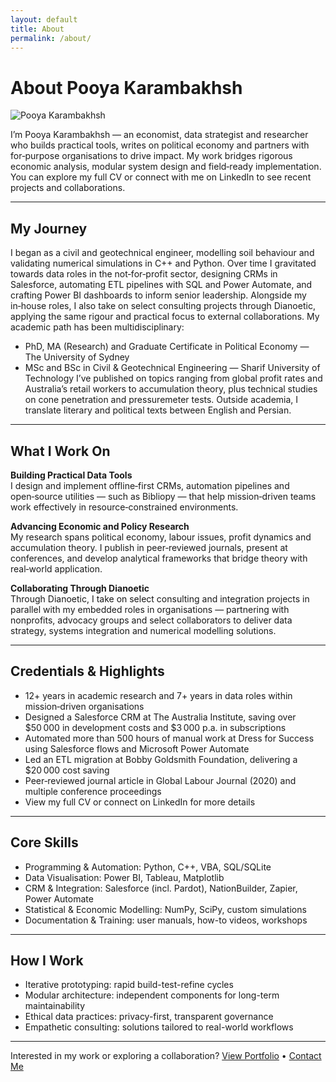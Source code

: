 ```yaml
---
layout: default
title: About
permalink: /about/
---
```



# About Pooya Karambakhsh


<img src="/assets/img/headshot_friendly.png" alt="Pooya Karambakhsh" class="main-photo">

I’m Pooya Karambakhsh — an economist, data strategist and researcher who builds practical tools, writes on political economy and partners with for‑purpose organisations to drive impact. My work bridges rigorous economic analysis, modular system design and field‑ready implementation. You can explore my full CV or connect with me on LinkedIn to see recent projects and collaborations.

---

## My Journey

I began as a civil and geotechnical engineer, modelling soil behaviour and validating numerical simulations in C++ and Python. Over time I gravitated towards data roles in the not‑for‑profit sector, designing CRMs in Salesforce, automating ETL pipelines with SQL and Power Automate, and crafting Power BI dashboards to inform senior leadership.
Alongside my in‑house roles, I also take on select consulting projects through Dianoetic, applying the same rigour and practical focus to external collaborations.
My academic path has been multidisciplinary:
- PhD, MA (Research) and Graduate Certificate in Political Economy — The University of Sydney
- MSc and BSc in Civil & Geotechnical Engineering — Sharif University of Technology
I’ve published on topics ranging from global profit rates and Australia’s retail workers to accumulation theory, plus technical studies on cone penetration and pressuremeter tests. Outside academia, I translate literary and political texts between English and Persian.

---

## What I Work On

**Building Practical Data Tools**  
I design and implement offline‑first CRMs, automation pipelines and open‑source utilities — such as Bibliopy — that help mission‑driven teams work effectively in resource‑constrained environments.

**Advancing Economic and Policy Research**  
My research spans political economy, labour issues, profit dynamics and accumulation theory. I publish in peer‑reviewed journals, present at conferences, and develop analytical frameworks that bridge theory with real‑world application.

**Collaborating Through Dianoetic**  
Through Dianoetic, I take on select consulting and integration projects in parallel with my embedded roles in organisations — partnering with nonprofits, advocacy groups and select collaborators to deliver data strategy, systems integration and numerical modelling solutions.

---

## Credentials & Highlights

- 12+ years in academic research and 7+ years in data roles within mission‑driven organisations
- Designed a Salesforce CRM at The Australia Institute, saving over $50 000 in development costs and $3 000 p.a. in subscriptions
- Automated more than 500 hours of manual work at Dress for Success using Salesforce flows and Microsoft Power Automate
- Led an ETL migration at Bobby Goldsmith Foundation, delivering a $20 000 cost saving
- Peer‑reviewed journal article in Global Labour Journal (2020) and multiple conference proceedings
- View my full CV or connect on LinkedIn for more details

---

## Core Skills

- Programming & Automation: Python, C++, VBA, SQL/SQLite  
- Data Visualisation: Power BI, Tableau, Matplotlib  
- CRM & Integration: Salesforce (incl. Pardot), NationBuilder, Zapier, Power Automate  
- Statistical & Economic Modelling: NumPy, SciPy, custom simulations  
- Documentation & Training: user manuals, how-to videos, workshops  

---

## How I Work

- Iterative prototyping: rapid build-test-refine cycles  
- Modular architecture: independent components for long-term maintainability  
- Ethical data practices: privacy-first, transparent governance  
- Empathetic consulting: solutions tailored to real-world workflows  

---

Interested in my work or exploring a collaboration? 
[View Portfolio](/portfolio) • [Contact Me](/contact)
